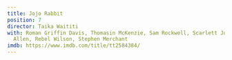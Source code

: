 ```yaml
---
title: Jojo Rabbit
position: 7
director: Taika Waititi
with: Roman Griffin Davis, Thomasin McKenzie, Sam Rockwell, Scarlett Johansson, Alfie
  Allen, Rebel Wilson, Stephen Merchant
imdb: https://www.imdb.com/title/tt2584384/
---
```



